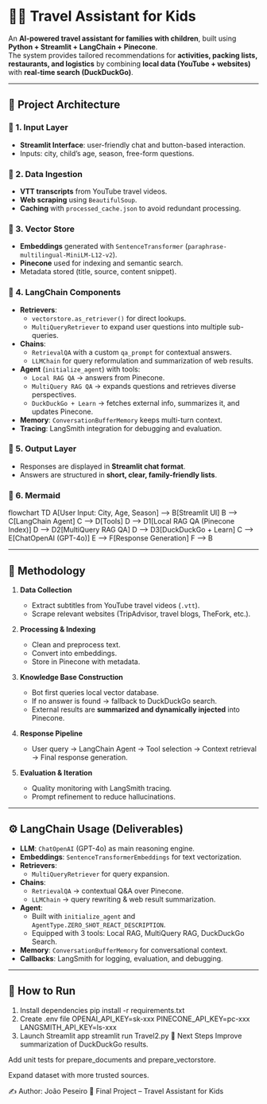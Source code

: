 # 🧒👶 Travel Assistant for Kids

An **AI-powered travel assistant for families with children**, built using **Python + Streamlit + LangChain + Pinecone**.  
The system provides tailored recommendations for **activities, packing lists, restaurants, and logistics** by combining **local data (YouTube + websites)** with **real-time search (DuckDuckGo)**.

---

## 📐 Project Architecture

### 🔹 1. Input Layer
- **Streamlit Interface**: user-friendly chat and button-based interaction.  
- Inputs: city, child’s age, season, free-form questions.

### 🔹 2. Data Ingestion
- **VTT transcripts** from YouTube travel videos.  
- **Web scraping** using `BeautifulSoup`.  
- **Caching** with `processed_cache.json` to avoid redundant processing.  

### 🔹 3. Vector Store
- **Embeddings** generated with `SentenceTransformer` (`paraphrase-multilingual-MiniLM-L12-v2`).  
- **Pinecone** used for indexing and semantic search.  
- Metadata stored (title, source, content snippet).  

### 🔹 4. LangChain Components
- **Retrievers**:  
  - `vectorstore.as_retriever()` for direct lookups.  
  - `MultiQueryRetriever` to expand user questions into multiple sub-queries.  
- **Chains**:  
  - `RetrievalQA` with a custom `qa_prompt` for contextual answers.  
  - `LLMChain` for query reformulation and summarization of web results.  
- **Agent** (`initialize_agent`) with tools:  
  - `Local RAG QA` → answers from Pinecone.  
  - `MultiQuery RAG QA` → expands questions and retrieves diverse perspectives.  
  - `DuckDuckGo + Learn` → fetches external info, summarizes it, and updates Pinecone.  
- **Memory**: `ConversationBufferMemory` keeps multi-turn context.  
- **Tracing**: LangSmith integration for debugging and evaluation.  

### 🔹 5. Output Layer
- Responses are displayed in **Streamlit chat format**.  
- Answers are structured in **short, clear, family-friendly lists**.  

### 🔹 6. Mermaid
flowchart TD
    A[User Input: City, Age, Season] --> B[Streamlit UI]
    B --> C[LangChain Agent]
    C --> D[Tools]
    D --> D1[Local RAG QA (Pinecone Index)]
    D --> D2[MultiQuery RAG QA]
    D --> D3[DuckDuckGo + Learn]
    C --> E[ChatOpenAI (GPT-4o)]
    E --> F[Response Generation]
    F --> B


---

## 🔬 Methodology

1. **Data Collection**  
   - Extract subtitles from YouTube travel videos (`.vtt`).  
   - Scrape relevant websites (TripAdvisor, travel blogs, TheFork, etc.).  

2. **Processing & Indexing**  
   - Clean and preprocess text.  
   - Convert into embeddings.  
   - Store in Pinecone with metadata.  

3. **Knowledge Base Construction**  
   - Bot first queries local vector database.  
   - If no answer is found → fallback to DuckDuckGo search.  
   - External results are **summarized and dynamically injected** into Pinecone.  

4. **Response Pipeline**  
   - User query → LangChain Agent → Tool selection → Context retrieval → Final response generation.  

5. **Evaluation & Iteration**  
   - Quality monitoring with LangSmith tracing.  
   - Prompt refinement to reduce hallucinations.  

---

## ⚙️ LangChain Usage (Deliverables)

- **LLM**: `ChatOpenAI` (GPT-4o) as main reasoning engine.  
- **Embeddings**: `SentenceTransformerEmbeddings` for text vectorization.  
- **Retrievers**:  
  - `MultiQueryRetriever` for query expansion.  
- **Chains**:  
  - `RetrievalQA` → contextual Q&A over Pinecone.  
  - `LLMChain` → query rewriting & web result summarization.  
- **Agent**:  
  - Built with `initialize_agent` and `AgentType.ZERO_SHOT_REACT_DESCRIPTION`.  
  - Equipped with 3 tools: Local RAG, MultiQuery RAG, DuckDuckGo Search.  
- **Memory**: `ConversationBufferMemory` for conversational context.  
- **Callbacks**: LangSmith for logging, evaluation, and debugging.  

---

## 🚀 How to Run

1. Install dependencies
pip install -r requirements.txt
2. Create .env file
OPENAI_API_KEY=sk-xxx
PINECONE_API_KEY=pc-xxx
LANGSMITH_API_KEY=ls-xxx
3. Launch Streamlit app
streamlit run Travel2.py
📌 Next Steps
 Improve summarization of DuckDuckGo results.

 Add unit tests for prepare_documents and prepare_vectorstore.

 Expand dataset with more trusted sources.

✍️ Author: João Peseiro
📅 Final Project – Travel Assistant for Kids